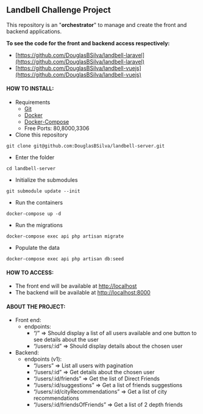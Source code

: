 ## **Landbell Challenge Project**

This repository is an "**orchestrator**" to manage and create the front and backend applications.

**To see the code for the front and backend access respectively:**

*   [https://github.com/DouglasBSilva/landbell-laravel](https://github.com/DouglasBSilva/landbell-laravel)
*   [https://github.com/DouglasBSilva/landbell-vuejs](https://github.com/DouglasBSilva/landbell-vuejs)

#### HOW TO INSTALL:

*   Requirements
    *   [Git](https://git-scm.com/downloads)
    *   [Docker](https://docs.docker.com/get-docker/)
    *   [Docker-Compose](https://docs.docker.com/compose/install/)
    *   Free Ports: 80,8000,3306
*   Clone this repository

```plaintext
git clone git@github.com:DouglasBSilva/landbell-server.git
```

*   Enter the folder

```plaintext
cd landbell-server
```

*   Initialize the submodules

```plaintext
git submodule update --init
```

*   Run the containers

```plaintext
docker-compose up -d
```

*   Run the migrations

```plaintext
docker-compose exec api php artisan migrate
```

*   Populate the data

```plaintext
docker-compose exec api php artisan db:seed
```

#### HOW TO ACCESS:

*   The front end will be available at [http://localhost](http://localhost)
*   The backend will be available at [http:]( http://localhost:8000)[//localhost:8000]( http://localhost)

#### ABOUT THE PROJECT:

*   Front end:
    *   endpoints: 
        *   “/” => Should display a list of all users available and one button to see details about the user
        *   “/users/:id” => Should display details about the chosen user 
*   Backend:
    *   endpoints (v1):
        *   “/users” => List all users with pagination
        *   “/users/:id” => Get details about the chosen user
        *   “/users/:id/friends” => Get the list of Direct Friends
        *   “/users/:id/suggestions” => Get a list of friends suggestions
        *   “/users/:id/cityRecommendations” => Get a list of city recommendations
        *   “/users/:id/friendsOfFriends” => Get a list of 2 depth friends
